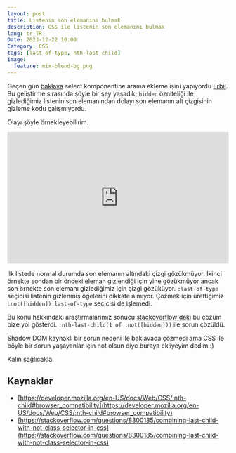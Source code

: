 ```yaml
---
layout: post
title: Listenin son elemanını bulmak
description: CSS ile listenin son elemanını bulmak
lang: tr_TR
Date: 2023-12-22 10:00
Category: CSS
tags: [last-of-type, nth-last-child]
image:
  feature: mix-blend-bg.png
---
```


Geçen gün [baklava](https://github.com/Trendyol/baklava) select komponentine arama ekleme işini yapıyordu [Erbil](https://twitter.com/koalafied_dev). Bu geliştirme sırasında şöyle bir şey yaşadık; `hidden` özniteliği ile gizlediğimiz listenin son elemanından dolayı son elemanın alt çizgisinin gizleme kodu çalışmıyordu. 

Olayı şöyle örnekleyebilirim.

<iframe height="300" style="width: 100%;" scrolling="no" title="last-of-type" src="https://codepen.io/fatihhayri/embed/LYaPwmB?default-tab=result" frameborder="no" loading="lazy" allowtransparency="true" allowfullscreen="true">
</iframe>

İlk listede normal durumda son elemanın altındaki çizgi gözükmüyor. İkinci örnekte sondan bir önceki eleman gizlendiği için yine gözükmüyor ancak son örnekte son elemanı gizlediğimiz için çizgi gözüküyor. `:last-of-type` seçicisi listenin gizlenmiş ögelerini dikkate almıyor. Çözmek için ürettiğimiz `:not([hidden]):last-of-type` seçicisi de işlemedi.

Bu konu hakkındaki araştırmalarımız sonucu [stackoverflow'daki](https://stackoverflow.com/a/8300258/296373) bu çözüm bize yol gösterdi. `:nth-last-child(1 of :not([hidden]))` ile sorun çözüldü.

Shadow DOM kaynaklı bir sorun nedeni ile baklavada çözmedi ama CSS ile böyle bir sorun yaşayanlar için not olsun diye buraya ekliyeyim dedim :)

Kalın sağlıcakla.

## Kaynaklar

 - [https://developer.mozilla.org/en-US/docs/Web/CSS/:nth-child#browser_compatibility](https://developer.mozilla.org/en-US/docs/Web/CSS/:nth-child#browser_compatibility)
 - [https://stackoverflow.com/questions/8300185/combining-last-child-with-not-class-selector-in-css](https://stackoverflow.com/questions/8300185/combining-last-child-with-not-class-selector-in-css)